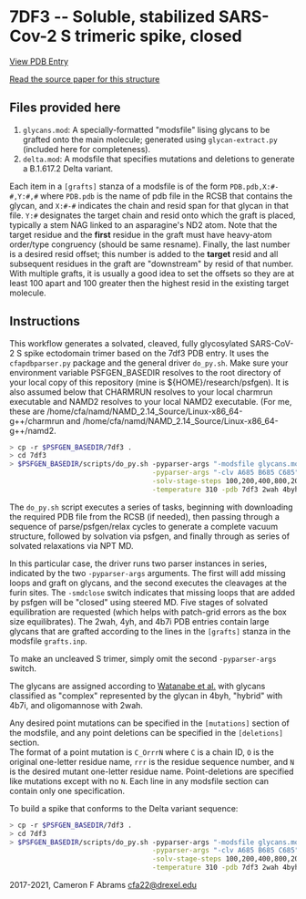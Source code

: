 # 7DF3 -- Soluble, stabilized SARS-Cov-2 S trimeric spike, closed

[View PDB Entry](http://www.rcsb.org/structure/7DF3)

[Read the source paper for this structure](http://dx.doi.org/10.1126/sciadv.abe5575)

## Files provided here

1. `glycans.mod`:  A specially-formatted "modsfile" lising glycans to be grafted onto the main molecule; generated using `glycan-extract.py` (included here for completeness).
2. `delta.mod`: A modsfile that specifies mutations and deletions to generate a B.1.617.2 Delta variant.

Each item in a `[grafts]` stanza of a modsfile is of the form
    ```
    PDB.pdb,X:#-#,Y:#,#
    ```
where `PDB.pdb` is the name of pdb file in the RCSB that contains the glycan, and `X:#-#` indicates the chain and resid span for that glycan in that file.  `Y:#` designates the target chain and resid onto which the graft is placed, typically a stem NAG linked to an asparagine's ND2 atom.  Note that the target residue and the **first** residue in the graft must have heavy-atom order/type congruency (should be same resname).  Finally, the last number is a desired resid offset; this number is added to the **target** resid and all subsequent residues in the graft are "downstream" by resid of that number.  With multiple grafts, it is usually a good idea to set the offsets so they are at least 100 apart and 100 greater then the highest resid in the existing target molecule.

## Instructions

This workflow generates a solvated, cleaved, fully glycosylated SARS-CoV-2 S spike ectodomain trimer based on the 7df3 PDB entry.  It uses the `cfapdbparser.py` package and the general driver `do_py.sh`.   Make sure your environment variable PSFGEN_BASEDIR resolves to the root directory of your local copy of this repository (mine is ${HOME}/research/psfgen).  It is also assumed below that CHARMRUN resolves to your local charmrun executable and NAMD2 resolves to your local NAMD2 executable.  (For me, these are /home/cfa/namd/NAMD_2.14_Source/Linux-x86_64-g++/charmrun and /home/cfa/namd/NAMD_2.14_Source/Linux-x86_64-g++/namd2.

```bash
> cp -r $PSFGEN_BASEDIR/7df3 .
> cd 7df3
> $PSFGEN_BASEDIR/scripts/do_py.sh -pyparser-args "-modsfile glycans.mod -smdclose" \
                                   -pyparser-args "-clv A685 B685 C685" \
                                   -solv-stage-steps 100,200,400,800,20000 \
                                   -temperature 310 -pdb 7df3 2wah 4byh 4b7i
```

The `do_py.sh` script executes a series of tasks, beginning with downloading the required PDB file from the RCSB (if needed), then passing through a sequence of parse/psfgen/relax cycles to generate a complete vacuum structure, followed by solvation via psfgen, and finally through as series of solvated relaxations via NPT MD.  

In this particular case, the driver runs two parser instances in series, indicated by the two `-pyparser-args` arguments.  The first will add missing loops and graft on glycans, and the second executes the cleavages at the furin sites.  The `-smdclose` switch indicates that missing loops that are added by psfgen will be "closed" using steered MD.  Five stages of solvated equilibration are requested (which helps with patch-grid errors as the box size equilibrates).  The 2wah, 4yh, and 4b7i PDB entries contain large glycans that are grafted according to the lines in the `[grafts]` stanza in the modsfile `grafts.inp`.

To make an uncleaved S trimer, simply omit the second `-pyparser-args` switch.

The glycans are assigned according to [Watanabe et al.](https://science.sciencemag.org/content/369/6501/330) with glycans classified as "complex" represented by the glycan in 4byh, "hybrid" with 4b7i, and oligomannose with 2wah.

Any desired point mutations can be specified in the `[mutations]` section of the modsfile, and any point deletions can be specified in the `[deletions]` section.  
The format of a point mutation is `C_OrrrN` where `C` is a chain ID, `O` is the original one-letter residue name, `rrr` is the residue sequence number, and `N` is the desired mutant one-letter residue name.  Point-deletions are specified like mutations except with no `N`.  Each line in any modsfile section can contain only one specification.  

To build a spike that conforms to the Delta variant sequence:
```bash
> cp -r $PSFGEN_BASEDIR/7df3 .
> cd 7df3
> $PSFGEN_BASEDIR/scripts/do_py.sh -pyparser-args "-modsfile glycans.mod delta.mod -smdclose" \
                                   -pyparser-args "-clv A685 B685 C685" \
                                   -solv-stage-steps 100,200,400,800,20000 \
                                   -temperature 310 -pdb 7df3 2wah 4byh 4b7i
```

2017-2021, Cameron F Abrams  cfa22@drexel.edu
